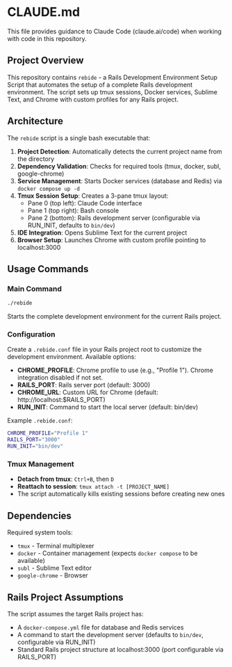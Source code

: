 # CLAUDE.md

This file provides guidance to Claude Code (claude.ai/code) when working with code in this repository.

## Project Overview

This repository contains `rebide` - a Rails Development Environment Setup Script that automates the setup of a complete Rails development environment. The script sets up tmux sessions, Docker services, Sublime Text, and Chrome with custom profiles for any Rails project.

## Architecture

The `rebide` script is a single bash executable that:

1. **Project Detection**: Automatically detects the current project name from the directory
2. **Dependency Validation**: Checks for required tools (tmux, docker, subl, google-chrome)
3. **Service Management**: Starts Docker services (database and Redis) via `docker compose up -d`
4. **Tmux Session Setup**: Creates a 3-pane tmux layout:
   - Pane 0 (top left): Claude Code interface
   - Pane 1 (top right): Bash console
   - Pane 2 (bottom): Rails development server (configurable via RUN_INIT, defaults to `bin/dev`)
5. **IDE Integration**: Opens Sublime Text for the current project
6. **Browser Setup**: Launches Chrome with custom profile pointing to localhost:3000

## Usage Commands

### Main Command
```bash
./rebide
```
Starts the complete development environment for the current Rails project.

### Configuration
Create a `.rebide.conf` file in your Rails project root to customize the development environment. Available options:

- **CHROME_PROFILE**: Chrome profile to use (e.g., "Profile 1"). Chrome integration disabled if not set.
- **RAILS_PORT**: Rails server port (default: 3000)
- **CHROME_URL**: Custom URL for Chrome (default: http://localhost:$RAILS_PORT)
- **RUN_INIT**: Command to start the local server (default: bin/dev)

Example `.rebide.conf`:
```bash
CHROME_PROFILE="Profile 1"
RAILS_PORT="3000"
RUN_INIT="bin/dev"
```

### Tmux Management
- **Detach from tmux**: `Ctrl+B`, then `D`
- **Reattach to session**: `tmux attach -t [PROJECT_NAME]`
- The script automatically kills existing sessions before creating new ones

## Dependencies

Required system tools:
- `tmux` - Terminal multiplexer
- `docker` - Container management (expects `docker compose` to be available)
- `subl` - Sublime Text editor
- `google-chrome` - Browser

## Rails Project Assumptions

The script assumes the target Rails project has:
- A `docker-compose.yml` file for database and Redis services
- A command to start the development server (defaults to `bin/dev`, configurable via RUN_INIT)
- Standard Rails project structure at localhost:3000 (port configurable via RAILS_PORT)